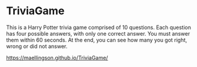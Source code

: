 # TriviaGame

This is a Harry Potter trivia game comprised of 10 questions. Each question has four possible answers, with only one correct answer. You must answer them within 60 seconds. At the end, you can see how many you got right, wrong or did not answer.

https://maellingson.github.io/TriviaGame/
